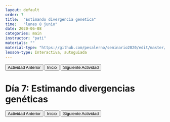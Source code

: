 ```yaml
---
layout: default
order: 7
title:  "Estimando divergencia genetica"
time:   "lunes 8 junio"
date: 2020-06-08
categories: main
instructor: "pati"
materials: ""
material-type: "https://github.com/pesalerno/seminario2020/edit/master/_posts/2020-06-06-7_divergencia.md"
lesson-type: Interactiva, autoguiada
---
```

<a href="https://github.com/pesalerno/seminario2020/blob/master/_posts/2020-06-05-6_diversidad.md"><button>Actividad Anterior</button></a>		<a href="https://pesalerno.github.io/seminario2020/"><button>Inicio</button></a>    <a href="https://pesalerno.github.io/seminario2020/main/2020/06/09/8_geografico1.html"><button>Siguiente Actividad</button></a>

# Día 7: Estimando divergencias genéticas

<a href="https://github.com/pesalerno/seminario2020/blob/master/_posts/2020-06-05-6_diversidad.md"><button>Actividad Anterior</button></a>		<a href="https://pesalerno.github.io/seminario2020/"><button>Inicio</button></a>    <a href="https://pesalerno.github.io/seminario2020/main/2020/06/09/8_geografico1.html"><button>Siguiente Actividad</button></a>

